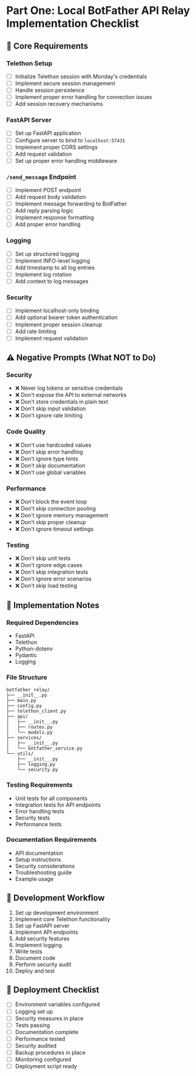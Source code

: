 # Part One: Local BotFather API Relay Implementation Checklist

## 🎯 Core Requirements

### Telethon Setup
- [ ] Initialize Telethon session with Monday's credentials
- [ ] Implement secure session management
- [ ] Handle session persistence
- [ ] Implement proper error handling for connection issues
- [ ] Add session recovery mechanisms

### FastAPI Server
- [ ] Set up FastAPI application
- [ ] Configure server to bind to `localhost:57431`
- [ ] Implement proper CORS settings
- [ ] Add request validation
- [ ] Set up proper error handling middleware

### `/send_message` Endpoint
- [ ] Implement POST endpoint
- [ ] Add request body validation
- [ ] Implement message forwarding to BotFather
- [ ] Add reply parsing logic
- [ ] Implement response formatting
- [ ] Add proper error handling

### Logging
- [ ] Set up structured logging
- [ ] Implement INFO-level logging
- [ ] Add timestamp to all log entries
- [ ] Implement log rotation
- [ ] Add context to log messages

### Security
- [ ] Implement localhost-only binding
- [ ] Add optional bearer token authentication
- [ ] Implement proper session cleanup
- [ ] Add rate limiting
- [ ] Implement request validation

## ⚠️ Negative Prompts (What NOT to Do)

### Security
- ❌ Never log tokens or sensitive credentials
- ❌ Don't expose the API to external networks
- ❌ Don't store credentials in plain text
- ❌ Don't skip input validation
- ❌ Don't ignore rate limiting

### Code Quality
- ❌ Don't use hardcoded values
- ❌ Don't skip error handling
- ❌ Don't ignore type hints
- ❌ Don't skip documentation
- ❌ Don't use global variables

### Performance
- ❌ Don't block the event loop
- ❌ Don't skip connection pooling
- ❌ Don't ignore memory management
- ❌ Don't skip proper cleanup
- ❌ Don't ignore timeout settings

### Testing
- ❌ Don't skip unit tests
- ❌ Don't ignore edge cases
- ❌ Don't skip integration tests
- ❌ Don't ignore error scenarios
- ❌ Don't skip load testing

## 📝 Implementation Notes

### Required Dependencies
- FastAPI
- Telethon
- Python-dotenv
- Pydantic
- Logging

### File Structure
```
botfather_relay/
├── __init__.py
├── main.py
├── config.py
├── telethon_client.py
├── api/
│   ├── __init__.py
│   ├── routes.py
│   └── models.py
├── services/
│   ├── __init__.py
│   └── botfather_service.py
└── utils/
    ├── __init__.py
    ├── logging.py
    └── security.py
```

### Testing Requirements
- Unit tests for all components
- Integration tests for API endpoints
- Error handling tests
- Security tests
- Performance tests

### Documentation Requirements
- API documentation
- Setup instructions
- Security considerations
- Troubleshooting guide
- Example usage

## 🔄 Development Workflow

1. Set up development environment
2. Implement core Telethon functionality
3. Set up FastAPI server
4. Implement API endpoints
5. Add security features
6. Implement logging
7. Write tests
8. Document code
9. Perform security audit
10. Deploy and test

## 🚀 Deployment Checklist

- [ ] Environment variables configured
- [ ] Logging set up
- [ ] Security measures in place
- [ ] Tests passing
- [ ] Documentation complete
- [ ] Performance tested
- [ ] Security audited
- [ ] Backup procedures in place
- [ ] Monitoring configured
- [ ] Deployment script ready 